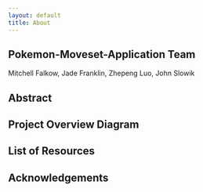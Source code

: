 ```yaml
---
layout: default
title: About
---
```


## Pokemon-Moveset-Application Team
Mitchell Falkow, Jade Franklin, Zhepeng Luo, John Slowik

## Abstract

## Project Overview Diagram

## List of Resources

## Acknowledgements
